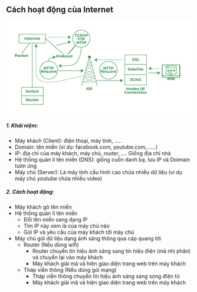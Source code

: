 ## Cách hoạt động của Internet    
![Internet Work Picture](Pictures/InternetWork.png)  
##### 1. Khái niệm:  
* Máy khách (Client): điện thoại, máy tính, .....
* Domain: tên miền (ví dụ: facebook.com, youtube.com,......)
* IP: địa chỉ của máy khách, máy chủ, router, .... Giống địa chỉ nhà
* Hệ thống quản lí tên miền (DNS): giống cuốn danh bạ, lưu IP và Doimain tươn ứng
* Máy chủ (Server): Là máy tính cấu hình cao chứa nhiều dữ liệu (ví dụ máy chủ youtube chứa nhiều video)
##### 2. Cách hoạt động:
* Máy khách gõ tên miền
* Hệ thống quản lí tên miền
    * Đổi tên miền sang dạng IP
    * Tìm IP này xem là của máy chủ nào
    * Gửi IP và yêu cầu của máy khách tới máy chủ
* Máy chủ gửi dữ liệu dạng ánh sáng thông qua cáp quang tới
    * Router (Nếu dùng wifi)
        * Router  chuyển tín hiệu ánh sáng sang tín hiệu điện (mã nhị phân) và chuyền lại vào máy khách
        * Máy khách giải mã và hiện giao diện trang web trên máy khách
    * Tháp viễn thông (Nếu dùng gói mạng)
        * Tháp viễn thông chuyển tín hiệu ánh sáng sang sóng điện từ
        * Máy khách giải mã và hiện giao diện trang web trên máy khách
